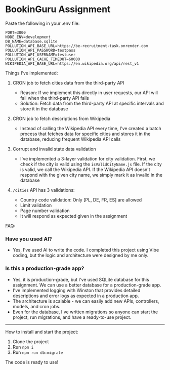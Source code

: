 # BookinGuru Assignment

Paste the following in your .env file:
```
PORT=3000
NODE_ENV=development
DB_NAME=database.sqlite
POLLUTION_API_BASE_URL=https://be-recruitment-task.onrender.com
POLLUTION_API_PASSWORD=testpass
POLLUTION_API_USERNAME=testuser
POLLUTION_API_CACHE_TIMEOUT=60000
WIKIPEDIA_API_BASE_URL=https://en.wikipedia.org/api/rest_v1
```

Things I've implemented:

1. CRON job to fetch cities data from the third-party API
   - Reason: If we implement this directly in user requests, our API will fail when the third-party API fails
   - Solution: Fetch data from the third-party API at specific intervals and store it in the database

2. CRON job to fetch descriptions from Wikipedia
   - Instead of calling the Wikipedia API every time, I've created a batch process that fetches data for specific cities and stores it in the database, reducing frequent Wikipedia API calls

3. Corrupt and invalid state data validation
   - I've implemented a 3-layer validation for city validation. First, we check if the city is valid using the `isValidCityName.js` file. If the city is valid, we call the Wikipedia API. If the Wikipedia API doesn't respond with the given city name, we simply mark it as invalid in the database

4. `/cities` API has 3 validations:
   - Country code validation: Only [PL, DE, FR, ES] are allowed
   - Limit validation
   - Page number validation
   - It will respond as expected given in the assignment

FAQ:
### Have you used AI?
- Yes, I've used AI to write the code. I completed this project using Vibe coding, but the logic and architecture were designed by me only.

### Is this a production-grade app?
- Yes, it is production-grade, but I've used SQLite database for this assignment. We can use a better database for a production-grade app.
- I've implemented logging with Winston that provides detailed descriptions and error logs as expected in a production app.
- The architecture is scalable - we can easily add new APIs, controllers, models, and cron jobs.
- Even for the database, I've written migrations so anyone can start the project, run migrations, and have a ready-to-use project.

---

How to install and start the project:

1. Clone the project
2. Run `npm i`
3. Run `npm run db:migrate`

The code is ready to use!


